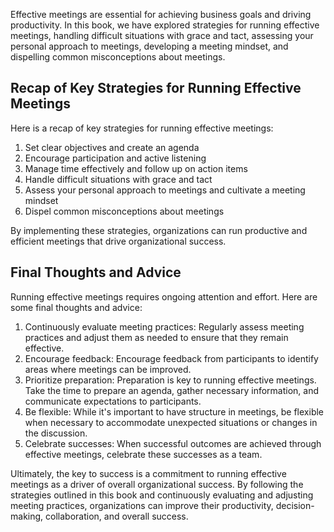 

Effective meetings are essential for achieving business goals and driving productivity. In this book, we have explored strategies for running effective meetings, handling difficult situations with grace and tact, assessing your personal approach to meetings, developing a meeting mindset, and dispelling common misconceptions about meetings.

Recap of Key Strategies for Running Effective Meetings
------------------------------------------------------

Here is a recap of key strategies for running effective meetings:

1. Set clear objectives and create an agenda
2. Encourage participation and active listening
3. Manage time effectively and follow up on action items
4. Handle difficult situations with grace and tact
5. Assess your personal approach to meetings and cultivate a meeting mindset
6. Dispel common misconceptions about meetings

By implementing these strategies, organizations can run productive and efficient meetings that drive organizational success.

Final Thoughts and Advice
-------------------------

Running effective meetings requires ongoing attention and effort. Here are some final thoughts and advice:

1. Continuously evaluate meeting practices: Regularly assess meeting practices and adjust them as needed to ensure that they remain effective.
2. Encourage feedback: Encourage feedback from participants to identify areas where meetings can be improved.
3. Prioritize preparation: Preparation is key to running effective meetings. Take the time to prepare an agenda, gather necessary information, and communicate expectations to participants.
4. Be flexible: While it's important to have structure in meetings, be flexible when necessary to accommodate unexpected situations or changes in the discussion.
5. Celebrate successes: When successful outcomes are achieved through effective meetings, celebrate these successes as a team.

Ultimately, the key to success is a commitment to running effective meetings as a driver of overall organizational success. By following the strategies outlined in this book and continuously evaluating and adjusting meeting practices, organizations can improve their productivity, decision-making, collaboration, and overall success.
